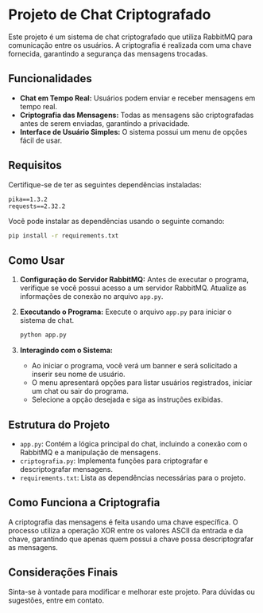 # Projeto de Chat Criptografado

Este projeto é um sistema de chat criptografado que utiliza RabbitMQ para comunicação entre os usuários. A criptografia é realizada com uma chave fornecida, garantindo a segurança das mensagens trocadas.

## Funcionalidades

- **Chat em Tempo Real:** Usuários podem enviar e receber mensagens em tempo real.
- **Criptografia das Mensagens:** Todas as mensagens são criptografadas antes de serem enviadas, garantindo a privacidade.
- **Interface de Usuário Simples:** O sistema possui um menu de opções fácil de usar.

## Requisitos

Certifique-se de ter as seguintes dependências instaladas:

```
pika==1.3.2
requests==2.32.2
```

Você pode instalar as dependências usando o seguinte comando:

```bash
pip install -r requirements.txt
```

## Como Usar

1. **Configuração do Servidor RabbitMQ:** Antes de executar o programa, verifique se você possui acesso a um servidor RabbitMQ. Atualize as informações de conexão no arquivo `app.py`.

2. **Executando o Programa:**
   Execute o arquivo `app.py` para iniciar o sistema de chat.

   ```bash
   python app.py
   ```

3. **Interagindo com o Sistema:**
   - Ao iniciar o programa, você verá um banner e será solicitado a inserir seu nome de usuário.
   - O menu apresentará opções para listar usuários registrados, iniciar um chat ou sair do programa.
   - Selecione a opção desejada e siga as instruções exibidas.

## Estrutura do Projeto

- `app.py`: Contém a lógica principal do chat, incluindo a conexão com o RabbitMQ e a manipulação de mensagens.
- `criptografia.py`: Implementa funções para criptografar e descriptografar mensagens.
- `requirements.txt`: Lista as dependências necessárias para o projeto.

## Como Funciona a Criptografia

A criptografia das mensagens é feita usando uma chave específica. O processo utiliza a operação XOR entre os valores ASCII da entrada e da chave, garantindo que apenas quem possui a chave possa descriptografar as mensagens.

## Considerações Finais

Sinta-se à vontade para modificar e melhorar este projeto. Para dúvidas ou sugestões, entre em contato.
